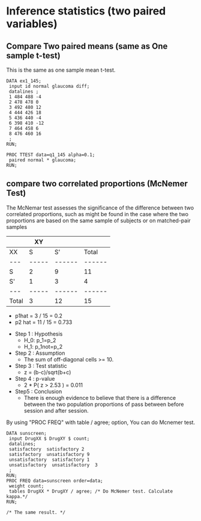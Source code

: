 Inference statistics (two paired variables)
===========================================

Compare Two paired means (same as One sample t-test)
----------------------------------------------------

This is the same as one sample mean t-test.

~~~ SAS
DATA ex1_145;
 input id normal glaucoma diff;
 datalines ;
 1 484 488 -4
 2 478 478 0
 3 492 480 12
 4 444 426 18
 5 436 440 -4
 6 398 410 -12
 7 464 458 6
 8 476 460 16
 ;
RUN;

PROC TTEST data=q1_145 alpha=0.1;
 paired normal * glaucoma;
RUN;
~~~



compare two correlated proportions (McNemer Test)
-------------------------------------------------


The McNemar test assesses the significance of the difference between two correlated proportions, 
such as might be found in the case where the two proportions are based on the same sample of subjects
or on matched-pair samples


|   |  XY |      |      | 
|---|-----|------|------|
|XX | S   | S'   | Total|
|---|-----|------|------|
|S  |   2 |   9  |  11  |
|S' |   1 |   3  |  4   |
|---|-----|------|------|
|Total | 3 |  12 |  15  |

+ p1hat = 3 / 15 = 0.2
+ p2 hat = 11 / 15 = 0.733


* Step 1 : Hypothesis
  + H_0:  p_1=p_2
  + H_1:  p_1not=p_2
* Step 2 : Assumption
  + The sum of off-diagonal cells >= 10.
* Step 3 : Test statistic
  + z = (b-c)/sqrt(b+c)
* Step 4 : p-value
  + 2 * P( z > 2.53 ) = 0.011
* Step5 : Conclusion
  + There is enough evidence to believe that there is a difference between the two population proportions of pass between before session and after session. 


By using "PROC FREQ" with table <var1> <var2> / agree; option, You can do Mcnemer test.

~~~ SAS
DATA sunscreen;
 input DrugXX $ DrugXY $ count;
 datalines;
 satisfactory  satisfactory 2
 satisfactory  unsatisfactory 9
 unsatisfactory  satisfactory 1
 unsatisfactory  unsatisfactory  3 
 ;
RUN;
PROC FREQ data=sunscreen order=data;
 weight count;
 tables DrugXX * DrugXY / agree; /* Do McNemer test. Calculate kappa.*/
RUN;

/* The same result. */
~~~

